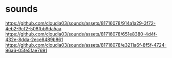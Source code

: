 # sounds 
https://github.com/cloudia03/sounds/assets/81716078/914a1a29-3f72-4eb2-9cf2-508fbb9da5aa
https://github.com/cloudia03/sounds/assets/81716078/651e8380-4d4f-432e-8dda-2ece8489b861
https://github.com/cloudia03/sounds/assets/81716078/e3211a6f-8f5f-4724-96a6-05fe5fae7691

